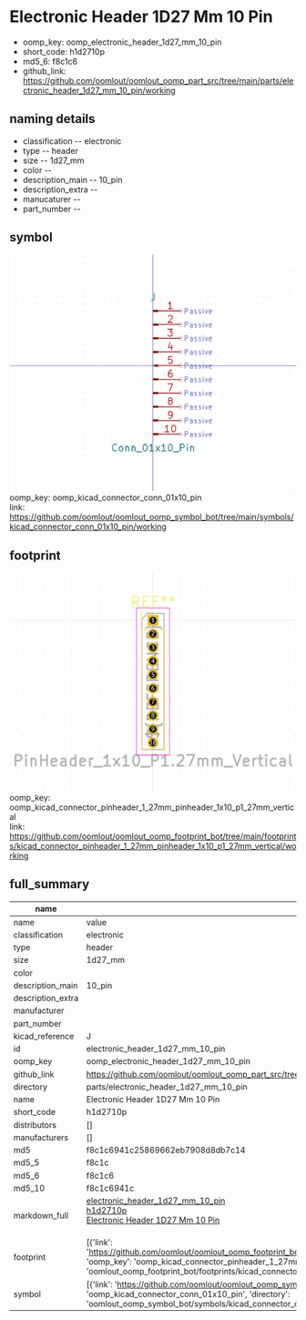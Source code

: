 # Electronic Header 1D27 Mm 10 Pin

  
* oomp_key: oomp_electronic_header_1d27_mm_10_pin 
* short_code: h1d2710p
* md5_6: f8c1c6  
* github_link: https://github.com/oomlout/oomlout_oomp_part_src/tree/main/parts/electronic_header_1d27_mm_10_pin/working  
## naming details
* classification -- electronic
* type -- header
* size -- 1d27_mm
* color -- 
* description_main -- 10_pin
* description_extra -- 
* manucaturer -- 
* part_number -- 



## symbol

![](symbol/0/working/working_600.png)  
oomp_key: oomp_kicad_connector_conn_01x10_pin  
link: https://github.com/oomlout/oomlout_oomp_symbol_bot/tree/main/symbols/kicad_connector_conn_01x10_pin/working  

## footprint

![](footprint/0/working/working_600.png)  
oomp_key: oomp_kicad_connector_pinheader_1_27mm_pinheader_1x10_p1_27mm_vertical  
link: https://github.com/oomlout/oomlout_oomp_footprint_bot/tree/main/footprints/kicad_connector_pinheader_1_27mm_pinheader_1x10_p1_27mm_vertical/working  

## full_summary
| name | value | 
| --- | --- | 
| name | value | 
| classification | electronic | 
| type | header | 
| size | 1d27_mm | 
| color |  | 
| description_main | 10_pin | 
| description_extra |  | 
| manufacturer |  | 
| part_number |  | 
| kicad_reference | J | 
| id | electronic_header_1d27_mm_10_pin | 
| oomp_key | oomp_electronic_header_1d27_mm_10_pin | 
| github_link | https://github.com/oomlout/oomlout_oomp_part_src/tree/main/parts/electronic_header_1d27_mm_10_pin/working | 
| directory | parts/electronic_header_1d27_mm_10_pin | 
| name | Electronic Header 1D27 Mm 10 Pin | 
| short_code | h1d2710p | 
| distributors | [] | 
| manufacturers | [] | 
| md5 | f8c1c6941c25869662eb7908d8db7c14 | 
| md5_5 | f8c1c | 
| md5_6 | f8c1c6 | 
| md5_10 | f8c1c6941c | 
| markdown_full | [electronic_header_1d27_mm_10_pin](https://github.com/oomlout/oomlout_oomp_part_src/tree/main/parts/electronic_header_1d27_mm_10_pin/working)<br>[h1d2710p](https://github.com/oomlout/oomlout_oomp_part_src/tree/main/parts/electronic_header_1d27_mm_10_pin/working)<br>[Electronic Header 1D27 Mm 10 Pin](https://github.com/oomlout/oomlout_oomp_part_src/tree/main/parts/electronic_header_1d27_mm_10_pin/working)<br><br> | 
| footprint | [{'link': 'https://github.com/oomlout/oomlout_oomp_footprint_bot/tree/main/foootprntss/kicad_connector_pinheader_1_27mm_pinheader_1x10_p1_27mm_vertical', 'oomp_key': 'oomp_kicad_connector_pinheader_1_27mm_pinheader_1x10_p1_27mm_vertical', 'directory': 'oomlout_oomp_footprint_bot/footprints/kicad_connector_pinheader_1_27mm_pinheader_1x10_p1_27mm_vertical//working/working.kicad_mod'}] | 
| symbol | [{'link': 'https://github.com/oomlout/oomlout_oomp_symbol_bot/tree/main/symbols/kicad_connector_conn_01x10_pin', 'oomp_key': 'oomp_kicad_connector_conn_01x10_pin', 'directory': 'oomlout_oomp_symbol_bot/symbols/kicad_connector_conn_01x10_pin//working/working.kicad_sym'}] | 
